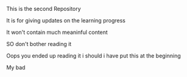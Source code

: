 This is the second Repository

It is for giving updates on the learning progress

It won't contain much meaninful content

SO don't bother reading it

Oops you ended up reading it i should i have put this at the beginning 

My bad
